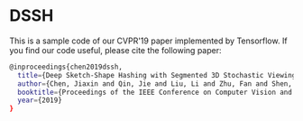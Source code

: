 # DSSH

This is a sample code of our CVPR'19 paper implemented by Tensorflow. If you find our code useful, please cite the following paper:

```bash
@inproceedings{chen2019dssh,
  title={Deep Sketch-Shape Hashing with Segmented 3D Stochastic Viewing},
  author={Chen, Jiaxin and Qin, Jie and Liu, Li and Zhu, Fan and Shen, Fumin and Xie, Jin and Shao, Ling},
  booktitle={Proceedings of the IEEE Conference on Computer Vision and Pattern Recognition},
  year={2019}
}
```
